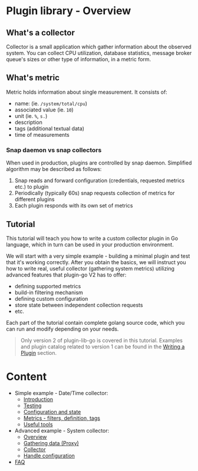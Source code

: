 # Plugin library - Overview

## What's a collector

Collector is a small application which gather information about the observed system. 
You can collect CPU utilization, database statistics, message broker queue's sizes or other type of information, in a metric form.

## What's metric

Metric holds information about single measurement. It consists of:
- name: (ie. `/system/total/cpu`)
- associated value (ie. `10`)
- unit (ie. `%`, `s.`)
- description 
- tags (additional textual data)
- time of measurements

### Snap daemon vs snap collectors

When used in production, plugins are controlled by snap daemon.
Simplified algorithm may be described as follows:
1) Snap reads and forward configuration (credentials, requested metrics etc.) to plugin
2) Periodically (typically 60s) snap requests collection of metrics for different plugins 
3) Each plugin responds with its own set of metrics

## Tutorial

This tutorial will teach you how to write a custom collector plugin in Go language, which in turn can be used in your production environment. 

We will start with a very simple example - building a minimal plugin and test that it's working correctly. 
After you obtain the basics, we will instruct you how to write real, useful collector (gathering system metrics) utilizing advanced features that plugin-go V2 has to offer:
- defining supported metrics
- build-in filtering mechanism
- defining custom configuration 
- store state between independent collection requests
- etc.

Each part of the tutorial contain complete golang source code, which you can run and modify depending on your needs.

> Only version 2 of plugin-lib-go is covered in this tutorial. Examples and plugin catalog related to version 1 can be found in the [Writing a Plugin](https://github.com/librato/snap-plugin-lib-go/tree/ao-12231-tutorial#writing-a-plugin) section.

# Content 

- Simple example - Date/Time collector:
  * [Introduction](/v2/tutorial/01-simple/README.md)
  * [Testing](/v2/tutorial/02-testing/README.md)
  * [Configuration and state](/v2/tutorial/03-concepts/README.md)
  * [Metrics - filters, definition, tags](/v2/tutorial/04-metrics/README.md)
  * [Useful tools](/v2/tutorial/05-tools/README.md)
- Advanced example - System collector:
  * [Overview](/v2/tutorial/06-overview/README.md)
  * [Gathering data (Proxy)](/v2/tutorial/07-proxy/README.md)
  * [Collector](/v2/tutorial/08-collector/README.md)
  * [Handle configuration](/v2/tutorial/09-config/README.md)
- [FAQ](/v2/tutorial/faq/README.md)
